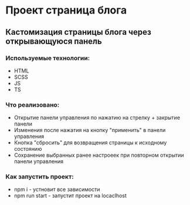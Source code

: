 # Проект страница блога
## Кастомизация страницы блога через открывающуюся панель

### Используемые технологии: 
 - HTML
 - SCSS
 - JS
 - TS


### Что реализовано: 
 - Открытие панели управления по нажатию на стрелку + закрытие панели
 - Изменения после нажатия на кнопку "применить" в панели управления
 - Кнопка "сбросить" для возвращения страницы к исходному состоянию
 - Сохранение выбранных ранее настроеек при повторном открытии панели управления


### Как запустить проект: 

 - npm i - устновит все зависимости
 - npm run start - запустит проект на locaclhost
 